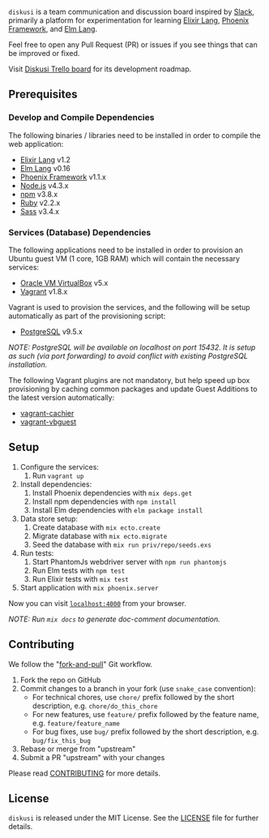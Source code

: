 `diskusi` is a team communication and discussion board inspired by [Slack], primarily a platform for experimentation for learning [Elixir Lang], [Phoenix Framework], and [Elm Lang].

Feel free to open any Pull Request (PR) or issues if you see things that can be improved or fixed.

Visit [Diskusi Trello board] for its development roadmap.

## Prerequisites

### Develop and Compile Dependencies

The following binaries / libraries need to be installed in order to compile the web application:
 
  - [Elixir Lang] v1.2
  - [Elm Lang] v0.16
  - [Phoenix Framework] v1.1.x
  - [Node.js] v4.3.x
  - [npm] v3.8.x
  - [Ruby] v2.2.x
  - [Sass] v3.4.x

### Services (Database) Dependencies

The following applications need to be installed in order to provision an Ubuntu guest VM (1 core, 1GB RAM) which will contain the necessary services: 

  * [Oracle VM VirtualBox] v5.x
  * [Vagrant] v1.8.x

Vagrant is used to provision the services, and the following will be setup automatically as part of the provisioning script:

  * [PostgreSQL] v9.5.x
  
*NOTE: PostgreSQL will be available on localhost on port 15432. It is setup as such (via port forwarding) to avoid conflict with existing PostgreSQL installation.*
  
The following Vagrant plugins are not mandatory, but help speed up box provisioning by caching common packages and update Guest Additions to the latest version automatically:

  * [vagrant-cachier]
  * [vagrant-vbguest]

## Setup

  1. Configure the services:
     1. Run `vagrant up`
  1. Install dependencies:
     1. Install Phoenix dependencies with `mix deps.get`
     1. Install npm dependencies with `npm install`
     1. Install Elm dependencies with `elm package install`
  1. Data store setup:
     1. Create database with `mix ecto.create`
     1. Migrate database with `mix ecto.migrate`
     1. Seed the database with `mix run priv/repo/seeds.exs`
  1. Run tests:
     1. Start PhantomJs webdriver server with `npm run phantomjs`
     1. Run Elm tests with `npm test`
     1. Run Elixir tests with `mix test`
  1. Start application with `mix phoenix.server`

Now you can visit [`localhost:4000`](http://localhost:4000) from your browser.

*NOTE: Run `mix docs` to generate doc-comment documentation.*

## Contributing

We follow the "[fork-and-pull]" Git workflow.

  1. Fork the repo on GitHub
  1. Commit changes to a branch in your fork (use `snake_case` convention):
     - For technical chores, use `chore/` prefix followed by the short description, e.g. `chore/do_this_chore`
     - For new features, use `feature/` prefix followed by the feature name, e.g. `feature/feature_name`
     - For bug fixes, use `bug/` prefix followed by the short description, e.g. `bug/fix_this_bug`
  1. Rebase or merge from "upstream"
  1. Submit a PR "upstream" with your changes

Please read [CONTRIBUTING] for more details.

## License

`diskusi` is released under the MIT License. See the [LICENSE] file for further details.

[CONTRIBUTING]: CONTRIBUTING.md
[Diskusi Trello board]: https://trello.com/b/ZwfyfjkG/diskusi-web-application
[Elixir Lang]: http://elixir-lang.org
[Elm Lang]: http://elm-lang.org
[fork-and-pull]: https://help.github.com/articles/using-pull-requests
[LICENSE]: LICENSE.txt
[Node.js]: https://nodejs.org
[npm]: https://www.npmjs.com
[Oracle VM VirtualBox]: https://www.virtualbox.org
[Phoenix Framework]: http://www.phoenixframework.org
[PostgreSQL]: http://www.postgresql.org/download/
[Ruby]: https://www.ruby-lang.org
[Sass]: http://sass-lang.com
[Slack]: https://slack.com
[Vagrant]: https://www.vagrantup.com
[vagrant-cachier]: https://github.com/fgrehm/vagrant-cachier
[vagrant-vbguest]: https://github.com/dotless-de/vagrant-vbguest
